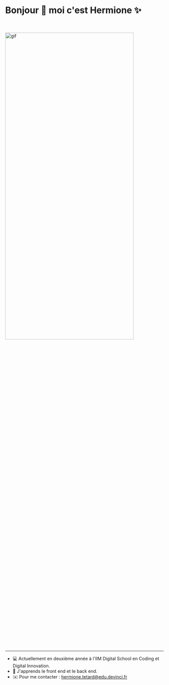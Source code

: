 <!DOCTYPE html>
<html lang="en">
<head>
    <meta charset="UTF-8">
    <meta name="viewport" content="width=device-width, initial-scale=1.0">
    <title>Document</title>
</head>
<body>

# Bonjour :wave: moi c'est Hermione :sparkles:

<br><br>
<img src="https://cdn.discordapp.com/attachments/709341435350089828/1152290196805648444/EA997A94-9A7E-4496-A33D-F0F0217DB614.gif" alt="gif" width="90%" height="50%" box-sizing="content-box">

<hr>
</hr>
    
* :computer: Actuellement en deuxième année à l'IIM Digital School en Coding et Digital Innovation.
* :book: J'apprends le front end et le back end.
* :envelope: Pour me contacter : hermione.tetard@edu.devinci.fr


</body>
</html>




